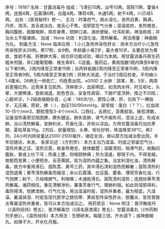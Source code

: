 序号：19187
名称：甘露消毒丹
组成：飞滑石15两，淡芩10两，茵陈11两，藿香4两，连翘4两，石菖蒲6两，白蔻4两，薄荷4两，木通5两，射干4两，川贝母5两。
出处：《医效秘传》卷一。
主治：时毒疠气，病从湿化，发热目黄，胸满，丹疹，泄泻，其舌或淡白，或舌心干焦，湿邪犹在气分者；湿温疫疠，发热倦怠，胸闷腹胀，肢酸咽肿，斑疹身黄，颐肿口渴，溺赤便秘，吐泻疟痢，淋浊疮疡；并治水土不服诸病。
加减：None
功效：利湿化浊，清热解毒。
用法用量：神曲糊为丸。
制备方法：None
临床应用：1.小儿急性传染性肝炎：用本方治疗小儿急性传染性肝炎26例。男17例，女9例。年龄最小者2岁，最大者10岁。主要症状为黄疸、食欲不振、肝脾肿大等，结合肝功能试验，确诊为本病。用甘露消毒丹原生药粗末煎服，并口服葡萄糖、维生素B1、C适量。服药后，黄疸指数1周内降至6单位以下者5例，2周内降至正常者15例；谷丙转氨酶2周内降至正常者15例，3周内降至正常者9例，5周内降至正常者2例；肝肿大消退，于治疗3周后检查，平均缩小1.4厘米。26例无一例死亡，均痊愈出院。_x000D_
2.水肿：郭某，男，5岁，两周前患猩红热，近周来复见肌热，浮肿尿少，血尿明显，如洗肉水样，时见呕吐，头晕，大便稀溏，食欲减退。脸色苍白，呈急性病容，下肢Ⅱ&deg;度浮肿，按之不凹陷；心脏听诊，1-2级收缩期杂音，心率：140次/分，窦性心律，肝，剑突下一横指半，无压痛，质软，脾（-），血压130/90mmHg，尿常规：蛋白（？？），红血球10-15个/mm3，颗粒管型3-4个/mm3，口唇红，舌质红，苔黄腻垢，脉弦滑数，证属湿热毒邪交阻困脾，脾失健运，肺失宣肺，肾气开阖失司，湿浊上逆，形成水肿。治以清热解毒，宣肺利水，芳香化湿，并佐以凉血。方用甘露消毒丹加白茅根、夏枯草各10g。2剂后，尿量增加，头晕、呕吐好转，体温降至38℃。再2剂，24小时内排尿量达2000-2500毫升，诸症全消，继以原方加减治愈出院。半年后随访，未发。
各家论述：《方剂学》：本方主治乃湿温、时疫之邪留恋气分，湿热并重之证。湿热交蒸，故身热倦怠，肢体酸楚；湿蔽清阳，阻滞气机，故胸闷腹胀，甚或上吐下泻；热毒上壅，则咽颐肿痛；热为湿遏，郁阻于内，不得发越，故郁而发黄；小便短赤，舌苔黄腻，皆为湿热内蕴之象。治宜利湿化浊，清热解毒。故方中重用滑石、茵陈蒿、黄芩三药，其中滑石清利湿热而解暑；茵陈清热利湿而退黄；黄芩清热解毒而燥湿；余以石菖蒲、白豆蔻、藿香、薄荷芳香化浊，行气悦脾；射干、贝母降肺气，利咽喉；木通助滑石、茵陈清利湿热；连翘协黄芩清热解毒。诸药相伍，重在清解渗利，兼事芳香行气，理肺利咽。如此则湿邪得利，毒热得清，悦脾泄肺。行气化浊，用治湿温时疫，湿热并重者，最为相宜。凡湿温、暑温挟湿、时疫及现代医学之肠伤寒、黄疸型传染性肝炎、胆囊炎、急性胃肠炎等属湿热并重者，皆可以本方加减治之。
用药禁忌：None
附注：普济解疫丹（《温热经纬》卷五）、普济解毒饮（《续名医类案》卷五）、甘露消毒丸（《中药制剂手册》）。《温热经纬》本方用法：生晒研末。每服三钱，开水调下；或神曲糊丸，如弹子大，开水化月服。
